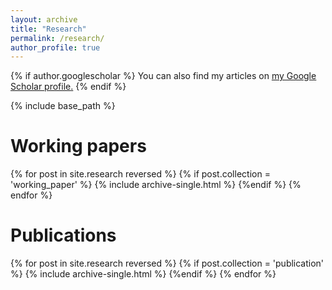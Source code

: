```yaml
---
layout: archive
title: "Research"
permalink: /research/
author_profile: true
---
```




{% if author.googlescholar %}
  You can also find my articles on <u><a href="{{author.googlescholar}}">my Google Scholar profile</a>.</u>
{% endif %}

{% include base_path %}

Working papers
======

{% for post in site.research reversed %}
	{% if post.collection = 'working_paper' %}
		{% include archive-single.html %}
	{%endif %}
{% endfor %}

Publications
======

{% for post in site.research reversed %}
{% if post.collection = 'publication' %}
		{% include archive-single.html %}
	{%endif %}
{% endfor %}


